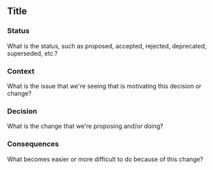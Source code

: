 ## Title
### Status
What is the status, such as proposed, accepted, rejected, deprecated, superseded, etc.?

### Context
What is the issue that we're seeing that is motivating this decision or change?

### Decision
What is the change that we're proposing and/or doing?

### Consequences
What becomes easier or more difficult to do because of this change?
